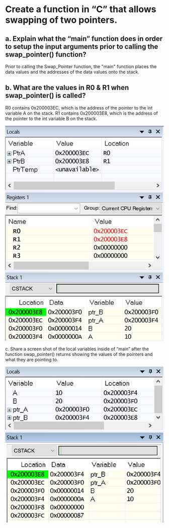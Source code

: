 # Create a function in “C” that allows swapping of two pointers. 

## a. Explain what the “main” function does in order to setup the input arguments prior to calling the swap_pointer() function? 

Prior to calling the Swap_Pointer function, the "main" function places the data values and the addresses
of the data values onto the stack.  

## b. What are the values in R0 & R1 when swap_pointer() is called? 

R0 contains 0x200003EC, which is the address of the pointer to the int variable A on the stack.
R1 contains 0x200003E8, which is the address of the pointer to the int variable B on the stack.

![Stack and Register Content Before Swap](https://github.com/fskaggs/EMBSYS310/blob/main/Assignment05/Problem1/CallSetup.png)

c. Share a screen shot of the local variables inside of “main” after the function 
swap_pointer() returns showing the values of the pointers and what they are pointing to. 

![Swap Completed](https://github.com/fskaggs/EMBSYS310/blob/main/Assignment05/Problem1/SwapCompleted.png)